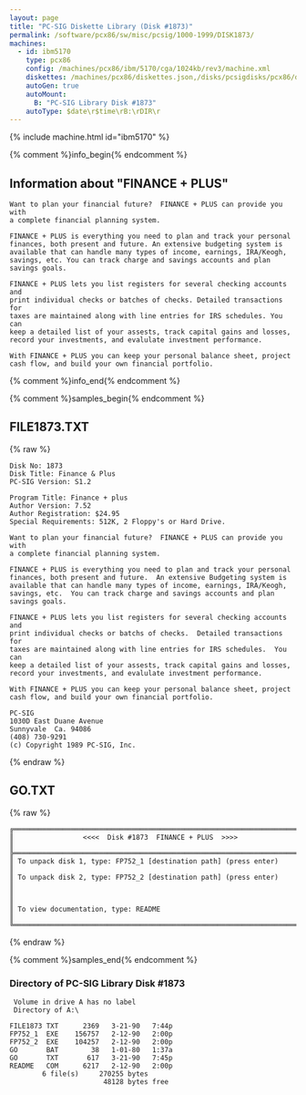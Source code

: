 ```yaml
---
layout: page
title: "PC-SIG Diskette Library (Disk #1873)"
permalink: /software/pcx86/sw/misc/pcsig/1000-1999/DISK1873/
machines:
  - id: ibm5170
    type: pcx86
    config: /machines/pcx86/ibm/5170/cga/1024kb/rev3/machine.xml
    diskettes: /machines/pcx86/diskettes.json,/disks/pcsigdisks/pcx86/diskettes.json
    autoGen: true
    autoMount:
      B: "PC-SIG Library Disk #1873"
    autoType: $date\r$time\rB:\rDIR\r
---
```


{% include machine.html id="ibm5170" %}

{% comment %}info_begin{% endcomment %}

## Information about "FINANCE + PLUS"

    Want to plan your financial future?  FINANCE + PLUS can provide you with
    a complete financial planning system.
    
    FINANCE + PLUS is everything you need to plan and track your personal
    finances, both present and future. An extensive budgeting system is
    available that can handle many types of income, earnings, IRA/Keogh,
    savings, etc. You can track charge and savings accounts and plan
    savings goals.
    
    FINANCE + PLUS lets you list registers for several checking accounts and
    print individual checks or batches of checks. Detailed transactions for
    taxes are maintained along with line entries for IRS schedules. You can
    keep a detailed list of your assests, track capital gains and losses,
    record your investments, and evalulate investment performance.
    
    With FINANCE + PLUS you can keep your personal balance sheet, project
    cash flow, and build your own financial portfolio.
{% comment %}info_end{% endcomment %}

{% comment %}samples_begin{% endcomment %}

## FILE1873.TXT

{% raw %}
```
Disk No: 1873                                                           
Disk Title: Finance & Plus                                              
PC-SIG Version: S1.2                                                    
                                                                        
Program Title: Finance + plus                                           
Author Version: 7.52                                                    
Author Registration: $24.95                                             
Special Requirements: 512K, 2 Floppy's or Hard Drive.                   
                                                                        
Want to plan your financial future?  FINANCE + PLUS can provide you with
a complete financial planning system.                                   
                                                                        
FINANCE + PLUS is everything you need to plan and track your personal   
finances, both present and future.  An extensive Budgeting system is    
available that can handle many types of income, earnings, IRA/Keogh,    
savings, etc.  You can track charge and savings accounts and plan       
savings goals.                                                          
                                                                        
FINANCE + PLUS lets you list registers for several checking accounts and
print individual checks or batchs of checks.  Detailed transactions for 
taxes are maintained along with line entries for IRS schedules.  You can
keep a detailed list of your assests, track capital gains and losses,   
record your investments, and evalulate investment performance.          
                                                                        
With FINANCE + PLUS you can keep your personal balance sheet, project   
cash flow, and build your own financial portfolio.                      
                                                                        
PC-SIG                                                                  
1030D East Duane Avenue                                                 
Sunnyvale  Ca. 94086                                                    
(408) 730-9291                                                          
(c) Copyright 1989 PC-SIG, Inc.                                         
```
{% endraw %}

## GO.TXT

{% raw %}
```
╔═════════════════════════════════════════════════════════════════════════╗
║                 <<<<  Disk #1873  FINANCE + PLUS  >>>>                  ║
╠═════════════════════════════════════════════════════════════════════════╣
║ To unpack disk 1, type: FP752_1 [destination path] (press enter)        ║
║ To unpack disk 2, type: FP752_2 [destination path] (press enter)        ║
║                                                                         ║
║ To view documentation, type: README                                     ║
╚═════════════════════════════════════════════════════════════════════════╝
```
{% endraw %}

{% comment %}samples_end{% endcomment %}

### Directory of PC-SIG Library Disk #1873

     Volume in drive A has no label
     Directory of A:\

    FILE1873 TXT      2369   3-21-90   7:44p
    FP752_1  EXE    156757   2-12-90   2:00p
    FP752_2  EXE    104257   2-12-90   2:00p
    GO       BAT        38   1-01-80   1:37a
    GO       TXT       617   3-21-90   7:45p
    README   COM      6217   2-12-90   2:00p
            6 file(s)     270255 bytes
                           48128 bytes free
